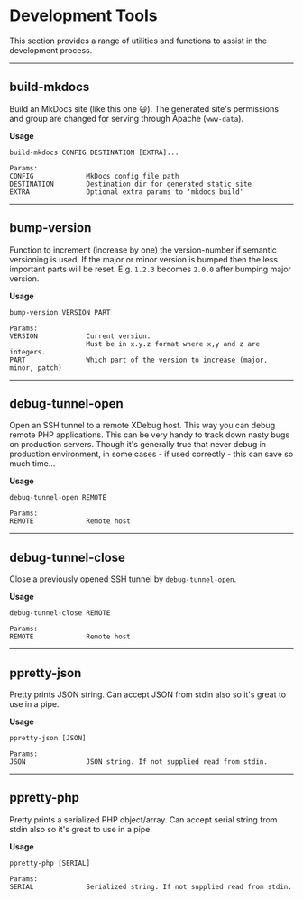 # Development Tools

This section provides a range of utilities and functions to assist in the development process.

---

## build-mkdocs

Build an MkDocs site (like this one :smiley:).
The generated site's permissions and group are changed for serving through Apache (`www-data`).

**Usage**

```
build-mkdocs CONFIG DESTINATION [EXTRA]...

Params:
CONFIG             MkDocs config file path
DESTINATION        Destination dir for generated static site
EXTRA              Optional extra params to 'mkdocs build'
```

---

## bump-version

Function to increment (increase by one) the version-number if semantic versioning is used.
If the major or minor version is bumped then the less important parts will be reset.
E.g. `1.2.3` becomes `2.0.0` after bumping major version.

**Usage**

```
bump-version VERSION PART

Params:
VERSION            Current version.
                   Must be in x.y.z format where x,y and z are integers.
PART               Which part of the version to increase (major, minor, patch)
```

---

## debug-tunnel-open

Open an SSH tunnel to a remote XDebug host. This way you can debug remote PHP applications.
This can be very handy to track down nasty bugs on production servers.
Though it's generally true that never debug in production environment, in some cases - if used correctly - this can save so much time...

**Usage**

```
debug-tunnel-open REMOTE

Params:
REMOTE             Remote host
```

---

## debug-tunnel-close

Close a previously opened SSH tunnel by `debug-tunnel-open`.

**Usage**

```
debug-tunnel-close REMOTE

Params:
REMOTE             Remote host
```

---

## ppretty-json

Pretty prints JSON string. Can accept JSON from stdin also so it's great to use in a pipe.

**Usage**

```
ppretty-json [JSON]

Params:
JSON               JSON string. If not supplied read from stdin.
```

---

## ppretty-php

Pretty prints a serialized PHP object/array. Can accept serial string from stdin also so it's great to use in a pipe.

**Usage**

```
ppretty-php [SERIAL]

Params:
SERIAL             Serialized string. If not supplied read from stdin.
```
